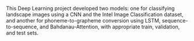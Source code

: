 This Deep Learning project developed two models: one for classifying landscape images using a CNN and the Intel Image Classification dataset, 
and another for phoneme-to-grapheme conversion using LSTM, sequence-to-sequence, and Bahdanau-Attention, with appropriate train, validation, and test sets.
